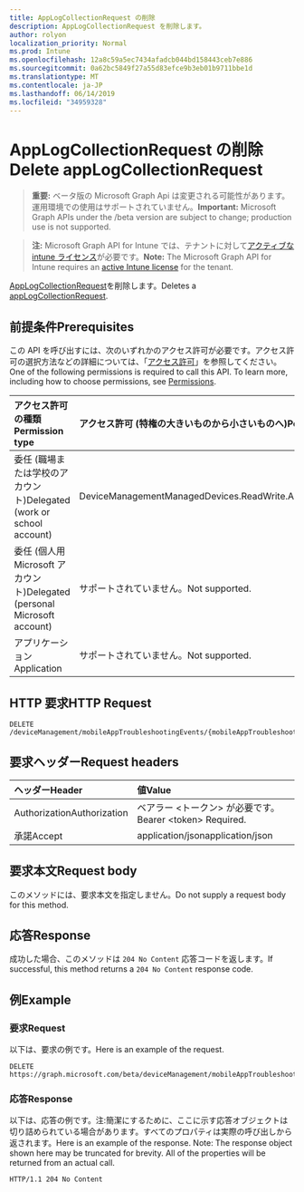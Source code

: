 ```yaml
---
title: AppLogCollectionRequest の削除
description: AppLogCollectionRequest を削除します。
author: rolyon
localization_priority: Normal
ms.prod: Intune
ms.openlocfilehash: 12a8c59a5ec7434afadcb044bd158443ceb7e886
ms.sourcegitcommit: 0a62bc5849f27a55d83efce9b3eb01b9711bbe1d
ms.translationtype: MT
ms.contentlocale: ja-JP
ms.lasthandoff: 06/14/2019
ms.locfileid: "34959328"
---
```

# <a name="delete-applogcollectionrequest"></a><span data-ttu-id="39d46-103">AppLogCollectionRequest の削除</span><span class="sxs-lookup"><span data-stu-id="39d46-103">Delete appLogCollectionRequest</span></span>

> <span data-ttu-id="39d46-104">**重要:** ベータ版の Microsoft Graph Api は変更される可能性があります。運用環境での使用はサポートされていません。</span><span class="sxs-lookup"><span data-stu-id="39d46-104">**Important:** Microsoft Graph APIs under the /beta version are subject to change; production use is not supported.</span></span>

> <span data-ttu-id="39d46-105">**注:** Microsoft Graph API for Intune では、テナントに対して[アクティブな intune ライセンス](https://go.microsoft.com/fwlink/?linkid=839381)が必要です。</span><span class="sxs-lookup"><span data-stu-id="39d46-105">**Note:** The Microsoft Graph API for Intune requires an [active Intune license](https://go.microsoft.com/fwlink/?linkid=839381) for the tenant.</span></span>

<span data-ttu-id="39d46-106">[AppLogCollectionRequest](../resources/intune-devices-applogcollectionrequest.md)を削除します。</span><span class="sxs-lookup"><span data-stu-id="39d46-106">Deletes a [appLogCollectionRequest](../resources/intune-devices-applogcollectionrequest.md).</span></span>

## <a name="prerequisites"></a><span data-ttu-id="39d46-107">前提条件</span><span class="sxs-lookup"><span data-stu-id="39d46-107">Prerequisites</span></span>
<span data-ttu-id="39d46-p101">この API を呼び出すには、次のいずれかのアクセス許可が必要です。アクセス許可の選択方法などの詳細については、「[アクセス許可](/graph/permissions-reference)」を参照してください。</span><span class="sxs-lookup"><span data-stu-id="39d46-p101">One of the following permissions is required to call this API. To learn more, including how to choose permissions, see [Permissions](/graph/permissions-reference).</span></span>

|<span data-ttu-id="39d46-110">アクセス許可の種類</span><span class="sxs-lookup"><span data-stu-id="39d46-110">Permission type</span></span>|<span data-ttu-id="39d46-111">アクセス許可 (特権の大きいものから小さいものへ)</span><span class="sxs-lookup"><span data-stu-id="39d46-111">Permissions (from most to least privileged)</span></span>|
|:---|:---|
|<span data-ttu-id="39d46-112">委任 (職場または学校のアカウント)</span><span class="sxs-lookup"><span data-stu-id="39d46-112">Delegated (work or school account)</span></span>|<span data-ttu-id="39d46-113">DeviceManagementManagedDevices.ReadWrite.All</span><span class="sxs-lookup"><span data-stu-id="39d46-113">DeviceManagementManagedDevices.ReadWrite.All</span></span>|
|<span data-ttu-id="39d46-114">委任 (個人用 Microsoft アカウント)</span><span class="sxs-lookup"><span data-stu-id="39d46-114">Delegated (personal Microsoft account)</span></span>|<span data-ttu-id="39d46-115">サポートされていません。</span><span class="sxs-lookup"><span data-stu-id="39d46-115">Not supported.</span></span>|
|<span data-ttu-id="39d46-116">アプリケーション</span><span class="sxs-lookup"><span data-stu-id="39d46-116">Application</span></span>|<span data-ttu-id="39d46-117">サポートされていません。</span><span class="sxs-lookup"><span data-stu-id="39d46-117">Not supported.</span></span>|

## <a name="http-request"></a><span data-ttu-id="39d46-118">HTTP 要求</span><span class="sxs-lookup"><span data-stu-id="39d46-118">HTTP Request</span></span>
<!-- {
  "blockType": "ignored"
}
-->
``` http
DELETE /deviceManagement/mobileAppTroubleshootingEvents/{mobileAppTroubleshootingEventId}/appLogCollectionRequests/{appLogCollectionRequestId}
```

## <a name="request-headers"></a><span data-ttu-id="39d46-119">要求ヘッダー</span><span class="sxs-lookup"><span data-stu-id="39d46-119">Request headers</span></span>
|<span data-ttu-id="39d46-120">ヘッダー</span><span class="sxs-lookup"><span data-stu-id="39d46-120">Header</span></span>|<span data-ttu-id="39d46-121">値</span><span class="sxs-lookup"><span data-stu-id="39d46-121">Value</span></span>|
|:---|:---|
|<span data-ttu-id="39d46-122">Authorization</span><span class="sxs-lookup"><span data-stu-id="39d46-122">Authorization</span></span>|<span data-ttu-id="39d46-123">ベアラー &lt;トークン&gt; が必要です。</span><span class="sxs-lookup"><span data-stu-id="39d46-123">Bearer &lt;token&gt; Required.</span></span>|
|<span data-ttu-id="39d46-124">承諾</span><span class="sxs-lookup"><span data-stu-id="39d46-124">Accept</span></span>|<span data-ttu-id="39d46-125">application/json</span><span class="sxs-lookup"><span data-stu-id="39d46-125">application/json</span></span>|

## <a name="request-body"></a><span data-ttu-id="39d46-126">要求本文</span><span class="sxs-lookup"><span data-stu-id="39d46-126">Request body</span></span>
<span data-ttu-id="39d46-127">このメソッドには、要求本文を指定しません。</span><span class="sxs-lookup"><span data-stu-id="39d46-127">Do not supply a request body for this method.</span></span>

## <a name="response"></a><span data-ttu-id="39d46-128">応答</span><span class="sxs-lookup"><span data-stu-id="39d46-128">Response</span></span>
<span data-ttu-id="39d46-129">成功した場合、このメソッドは `204 No Content` 応答コードを返します。</span><span class="sxs-lookup"><span data-stu-id="39d46-129">If successful, this method returns a `204 No Content` response code.</span></span>

## <a name="example"></a><span data-ttu-id="39d46-130">例</span><span class="sxs-lookup"><span data-stu-id="39d46-130">Example</span></span>

### <a name="request"></a><span data-ttu-id="39d46-131">要求</span><span class="sxs-lookup"><span data-stu-id="39d46-131">Request</span></span>
<span data-ttu-id="39d46-132">以下は、要求の例です。</span><span class="sxs-lookup"><span data-stu-id="39d46-132">Here is an example of the request.</span></span>
``` http
DELETE https://graph.microsoft.com/beta/deviceManagement/mobileAppTroubleshootingEvents/{mobileAppTroubleshootingEventId}/appLogCollectionRequests/{appLogCollectionRequestId}
```

### <a name="response"></a><span data-ttu-id="39d46-133">応答</span><span class="sxs-lookup"><span data-stu-id="39d46-133">Response</span></span>
<span data-ttu-id="39d46-p102">以下は、応答の例です。注:簡潔にするために、ここに示す応答オブジェクトは切り詰められている場合があります。すべてのプロパティは実際の呼び出しから返されます。</span><span class="sxs-lookup"><span data-stu-id="39d46-p102">Here is an example of the response. Note: The response object shown here may be truncated for brevity. All of the properties will be returned from an actual call.</span></span>
``` http
HTTP/1.1 204 No Content
```





